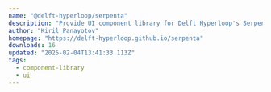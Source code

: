 ```yaml
---
name: "@delft-hyperloop/serpenta"
description: "Provide UI component library for Delft Hyperloop's Serpenta GUI."
author: "Kiril Panayotov"
homepage: "https://delft-hyperloop.github.io/serpenta"
downloads: 16
updated: "2025-02-04T13:41:33.113Z"
tags: 
  - component-library
  - ui
---
```

